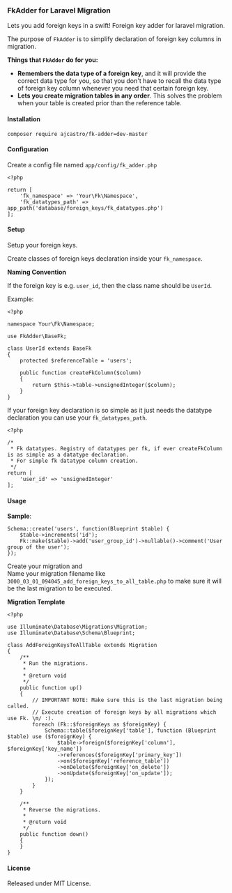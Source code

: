 ### FkAdder for Laravel Migration

Lets you add foreign keys in a swift! Foreign key adder for laravel migration.

The purpose of `FkAdder` is to simplify declaration of foreign key columns in migration.

__Things that `FkAdder` do for you:__
  *   __Remembers the data type of a foreign key__, and it will provide the correct data type for you, so that you don't have to recall the data type of foreign key column
      whenever you need that certain foreign key.
  *   __Lets you create migration tables in any order__. This solves the problem when your table is created prior than the reference table.


#### Installation

`composer require ajcastro/fk-adder=dev-master`

#### Configuration

Create a config file named `app/config/fk_adder.php`

```
<?php

return [
    'fk_namespace' => 'Your\Fk\Namespace',
    'fk_datatypes_path' => app_path('database/foreign_keys/fk_datatypes.php')
];
```

#### Setup

Setup your foreign keys.

Create classes of foreign keys declaration inside your `fk_namespace`.

__Naming Convention__

If the foreign key is e.g. `user_id`, then the class name should be `UserId`.

Example:

```
<?php

namespace Your\Fk\Namespace;

use FkAdder\BaseFk;

class UserId extends BaseFk
{
    protected $referenceTable = 'users';

    public function createFkColumn($column)
    {
        return $this->table->unsignedInteger($column);
    } 
}

```

If your foreign key declaration is so simple as it just needs the datatype declaration you can use your `fk_datatypes_path`.

```
<?php

/*
 * Fk datatypes. Registry of datatypes per fk, if ever createFkColumn is as simple as a datatype declaration.
 * For simple fk datatype column creation.
 */
return [
    'user_id' => 'unsignedInteger'
];
```

#### Usage

__Sample__:
```
Schema::create('users', function(Blueprint $table) {
    $table->increments('id');
    Fk::make($table)->add('user_group_id')->nullable()->comment('User group of the user');
});
```

Create your migration and  
Name your migration filename like `3000_03_01_094045_add_foreign_keys_to_all_table.php` 
to make sure it will be the last migration to be executed.

__Migration Template__

```
<?php

use Illuminate\Database\Migrations\Migration;
use Illuminate\Database\Schema\Blueprint;

class AddForeignKeysToAllTable extends Migration
{
    /**
     * Run the migrations.
     *
     * @return void
     */
    public function up()
    {
        // IMPORTANT NOTE: Make sure this is the last migration being called.
        // Execute creation of foreign keys by all migrations which use Fk. \m/ :).
        foreach (Fk::$foreignKeys as $foreignKey) {
            Schema::table($foreignKey['table'], function (Blueprint $table) use ($foreignKey) {
                $table->foreign($foreignKey['column'], $foreignKey['key_name'])
                ->references($foreignKey['primary_key'])
                ->on($foreignKey['reference_table'])
                ->onDelete($foreignKey['on_delete'])
                ->onUpdate($foreignKey['on_update']);
            });
        }
    }

    /**
     * Reverse the migrations.
     *
     * @return void
     */
    public function down()
    {
    }
}

```

#### License

Released under MIT License.
